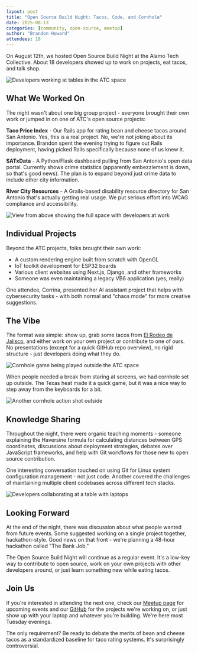 ```yaml
---
layout: post
title: "Open Source Build Night: Tacos, Code, and Cornhole"
date: 2025-08-13
categories: [community, open-source, meetup]
author: "Brandon Howard"
attendees: 18
---
```


On August 12th, we hosted Open Source Build Night at the Alamo Tech Collective. About 18 developers showed up to work on projects, eat tacos, and talk shop.

![Developers working at tables in the ATC space](/assets/images/taco-tuesday-081325/9D0C5C7E-55E5-4882-BD36-8079F795571D_1_105_c.jpeg)

## What We Worked On

The night wasn't about one big group project - everyone brought their own work or jumped in on one of ATC's open source projects:

**Taco Price Index** - Our Rails app for rating bean and cheese tacos around San Antonio. Yes, this is a real project. No, we're not joking about its importance. Brandon spent the evening trying to figure out Rails deployment, having picked Rails specifically because none of us knew it.

**SATxData** - A Python/Flask dashboard pulling from San Antonio's open data portal. Currently shows crime statistics (apparently embezzlement is down, so that's good news). The plan is to expand beyond just crime data to include other city information.

**River City Resources** - A Grails-based disability resource directory for San Antonio that's actually getting real usage. We put serious effort into WCAG compliance and accessibility.

![View from above showing the full space with developers at work](/assets/images/taco-tuesday-081325/AAF031F0-A86E-49F5-BE5D-119AEDD1AB08_4_5005_c.jpeg)

## Individual Projects

Beyond the ATC projects, folks brought their own work:

- A custom rendering engine built from scratch with OpenGL
- IoT toolkit development for ESP32 boards
- Various client websites using Next.js, Django, and other frameworks
- Someone was even maintaining a legacy VB6 application (yes, really)

One attendee, Corrina, presented her AI assistant project that helps with cybersecurity tasks - with both normal and "chaos mode" for more creative suggestions.

## The Vibe

The format was simple: show up, grab some tacos from [El Rodeo de Jalisco](https://www.elrodeodejaliscopotranco.com/), and either work on your own project or contribute to one of ours. No presentations (except for a quick GitHub repo overview), no rigid structure - just developers doing what they do.

![Cornhole game being played outside the ATC space](/assets/images/taco-tuesday-081325/35F97915-0E2D-430E-A233-1C9A5F5CD64C_4_5005_c.jpeg)

When people needed a break from staring at screens, we had cornhole set up outside. The Texas heat made it a quick game, but it was a nice way to step away from the keyboards for a bit.

![Another cornhole action shot outside](/assets/images/taco-tuesday-081325/BF2D8EBF-6746-4FB1-810E-D7866B1E00D1_1_105_c.jpeg)

## Knowledge Sharing

Throughout the night, there were organic teaching moments - someone explaining the Haversine formula for calculating distances between GPS coordinates, discussions about deployment strategies, debates over JavaScript frameworks, and help with Git workflows for those new to open source contribution.

One interesting conversation touched on using Git for Linux system configuration management - not just code. Another covered the challenges of maintaining multiple client codebases across different tech stacks.

![Developers collaborating at a table with laptops](/assets/images/taco-tuesday-081325/8CC1D31E-5A15-4BFD-9530-BE710690741C_1_105_c.jpeg)

## Looking Forward

At the end of the night, there was discussion about what people wanted from future events. Some suggested working on a single project together, hackathon-style. Good news on that front - we're planning a 48-hour hackathon called "The Bank Job."

The Open Source Build Night will continue as a regular event. It's a low-key way to contribute to open source, work on your own projects with other developers around, or just learn something new while eating tacos.

## Join Us

If you're interested in attending the next one, check our [Meetup page](https://www.meetup.com/alamotechcollective/) for upcoming events and our [GitHub](https://github.com/alamo-tech-collective) for the projects we're working on, or just show up with your laptop and whatever you're building. We're here most Tuesday evenings.

The only requirement? Be ready to debate the merits of bean and cheese tacos as a standardized baseline for taco rating systems. It's surprisingly controversial.